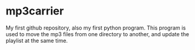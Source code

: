 # mp3carrier
My first github repository, also my first python program. This program is used to move the mp3 files from one directory to another, and update the playlist at the same time.
